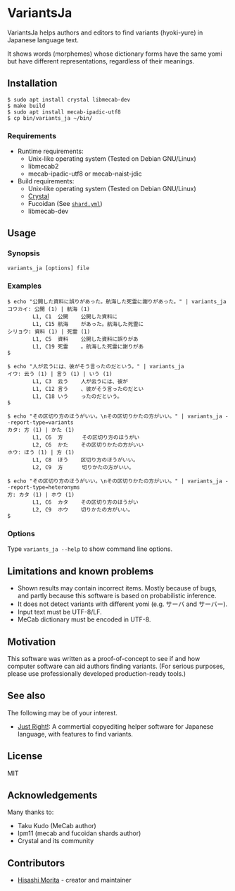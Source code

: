 # VariantsJa

VariantsJa helps authors and editors to find variants (hyoki-yure) in Japanese language text.

It shows words (morphemes) whose dictionary forms have the same yomi but have different representations, regardless of their meanings.

## Installation

```
$ sudo apt install crystal libmecab-dev
$ make build
$ sudo apt install mecab-ipadic-utf8
$ cp bin/variants_ja ~/bin/
```

### Requirements

  * Runtime requirements:
    - Unix-like operating system (Tested on Debian GNU/Linux)
    - libmecab2
    - mecab-ipadic-utf8 or mecab-naist-jdic
  * Build requirements:
    - Unix-like operating system (Tested on Debian GNU/Linux)
    - [Crystal](https://crystal-lang.org)
    - Fucoidan (See [`shard.yml`](shard.yml))
    - libmecab-dev

## Usage

### Synopsis

```
variants_ja [options] file
```

### Examples

```
$ echo "公開した資料に誤りがあった。航海した死霊に謝りがあった。" | variants_ja
コウカイ: 公開 (1) | 航海 (1)
        L1, C1  公開    公開した資料に
        L1, C15 航海    があった。航海した死霊に
シリョウ: 資料 (1) | 死霊 (1)
        L1, C5  資料    公開した資料に誤りがあ
        L1, C19 死霊    。航海した死霊に謝りがあ
$
```

```
$ echo "人が云うには、彼がそう言ったのだという。" | variants_ja
イウ: 云う (1) | 言う (1) | いう (1)
        L1, C3  云う    人が云うには、彼が
        L1, C12 言う    、彼がそう言ったのだとい
        L1, C18 いう    ったのだという。
$
```

```
$ echo "その区切り方のほうがいい。\nその区切りかたの方がいい。" | variants_ja --report-type=variants
カタ: 方 (1) | かた (1)
        L1, C6  方      その区切り方のほうがい
        L2, C6  かた    その区切りかたの方がいい
ホウ: ほう (1) | 方 (1)
        L1, C8  ほう    区切り方のほうがいい。
        L2, C9  方      切りかたの方がいい。

$ echo "その区切り方のほうがいい。\nその区切りかたの方がいい。" | variants_ja --report-type=heteronyms
方: カタ (1) | ホウ (1)
        L1, C6  カタ    その区切り方のほうがい
        L2, C9  ホウ    切りかたの方がいい。
$
```

### Options

Type `variants_ja --help` to show command line options.

## Limitations and known problems

  * Shown results may contain incorrect items. Mostly because of bugs, and partly because this software is based on probabilistic inference.
  * It does not detect variants with different yomi (e.g. サーバ and サーバー).
  * Input text must be UTF-8/LF.
  * MeCab dictionary must be encoded in UTF-8.

## Motivation

This software was written as a proof-of-concept to see if and how computer software can aid authors finding variants. (For serious purposes, please use professionally developed production-ready tools.)

## See also

The following may be of your interest.

  * [Just Right!](https://www.justsystems.com/jp/products/justright/): A commertial copyediting helper software for Japanese language, with features to find variants.

## License

MIT

## Acknowledgements

Many thanks to:

  * Taku Kudo (MeCab author)
  * lpm11 (mecab and fucoidan shards author)
  * Crystal and its community

## Contributors

  * [Hisashi Morita](https://github.com/hisashim) - creator and maintainer
